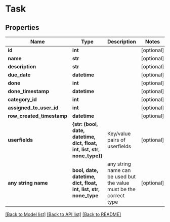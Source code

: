 # Task


## Properties
Name | Type | Description | Notes
------------ | ------------- | ------------- | -------------
**id** | **int** |  | [optional] 
**name** | **str** |  | [optional] 
**description** | **str** |  | [optional] 
**due_date** | **datetime** |  | [optional] 
**done** | **int** |  | [optional] 
**done_timestamp** | **datetime** |  | [optional] 
**category_id** | **int** |  | [optional] 
**assigned_to_user_id** | **int** |  | [optional] 
**row_created_timestamp** | **datetime** |  | [optional] 
**userfields** | **{str: (bool, date, datetime, dict, float, int, list, str, none_type)}** | Key/value pairs of userfields | [optional] 
**any string name** | **bool, date, datetime, dict, float, int, list, str, none_type** | any string name can be used but the value must be the correct type | [optional]

[[Back to Model list]](../README.md#documentation-for-models) [[Back to API list]](../README.md#documentation-for-api-endpoints) [[Back to README]](../README.md)


